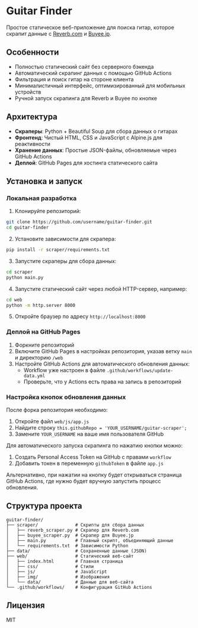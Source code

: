 # Guitar Finder

Простое статическое веб-приложение для поиска гитар, которое скрапит данные с [Reverb.com](https://reverb.com) и [Buyee.jp](https://buyee.jp).

## Особенности

- Полностью статический сайт без серверного бэкенда
- Автоматический скрапинг данных с помощью GitHub Actions
- Фильтрация и поиск гитар на стороне клиента
- Минималистичный интерфейс, оптимизированный для мобильных устройств
- Ручной запуск скрапинга для Reverb и Buyee по кнопке

## Архитектура

- **Скраперы**: Python + Beautiful Soup для сбора данных о гитарах
- **Фронтенд**: Чистый HTML, CSS и JavaScript с Alpine.js для реактивности
- **Хранение данных**: Простые JSON-файлы, обновляемые через GitHub Actions
- **Деплой**: GitHub Pages для хостинга статического сайта

## Установка и запуск

### Локальная разработка

1. Клонируйте репозиторий:
```bash
git clone https://github.com/username/guitar-finder.git
cd guitar-finder
```

2. Установите зависимости для скрапера:
```bash
pip install -r scraper/requirements.txt
```

3. Запустите скраперы для сбора данных:
```bash
cd scraper
python main.py
```

4. Запустите статический сайт через любой HTTP-сервер, например:
```bash
cd web
python -m http.server 8000
```

5. Откройте браузер по адресу `http://localhost:8000`

### Деплой на GitHub Pages

1. Форкните репозиторий
2. Включите GitHub Pages в настройках репозитория, указав ветку `main` и директорию `/web`
3. Настройте GitHub Actions для автоматического обновления данных:
   - Workflow уже настроен в файле `.github/workflows/update-data.yml`
   - Проверьте, что у Actions есть права на запись в репозиторий

### Настройка кнопок обновления данных

После форка репозитория необходимо:

1. Откройте файл `web/js/app.js`
2. Найдите строку `this.githubRepo = 'YOUR_USERNAME/guitar-scraper';`
3. Замените `YOUR_USERNAME` на ваше имя пользователя GitHub

Для автоматического запуска скрапинга по нажатию кнопки можно:

1. Создать Personal Access Token на GitHub с правами `workflow`
2. Добавить токен в переменную `githubToken` в файле `app.js`

Альтернативно, при нажатии на кнопку будет открываться страница GitHub Actions, где нужно будет вручную запустить процесс обновления.

## Структура проекта

```
guitar-finder/
├── scraper/              # Скрипты для сбора данных
│   ├── reverb_scraper.py # Скрапер для Reverb.com
│   ├── buyee_scraper.py  # Скрапер для Buyee.jp
│   ├── main.py           # Главный скрипт, объединяющий данные
│   └── requirements.txt  # Зависимости Python
├── data/                 # Сохраненные данные (JSON)
├── web/                  # Статический веб-сайт
│   ├── index.html        # Главная страница
│   ├── css/              # Стили
│   ├── js/               # JavaScript
│   ├── img/              # Изображения
│   └── data/             # Данные для веб-сайта
└── .github/workflows/    # Конфигурация GitHub Actions
```

## Лицензия

MIT